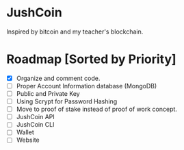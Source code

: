 # JushCoin

Inspired by bitcoin and my teacher's blockchain.

# Roadmap [Sorted by Priority]

- [x] Organize and comment code.
- [ ] Proper Account Information database (MongoDB)
- [ ] Public and Private Key
- [ ] Using Scrypt for Password Hashing
- [ ] Move to proof of stake instead of proof of work concept.
- [ ] JushCoin API
- [ ] JushCoin CLI
- [ ] Wallet
- [ ] Website
